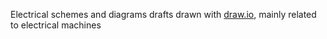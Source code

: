 Electrical schemes and diagrams drafts drawn with [draw.io](https://app.diagrams.net/), mainly related to electrical machines
